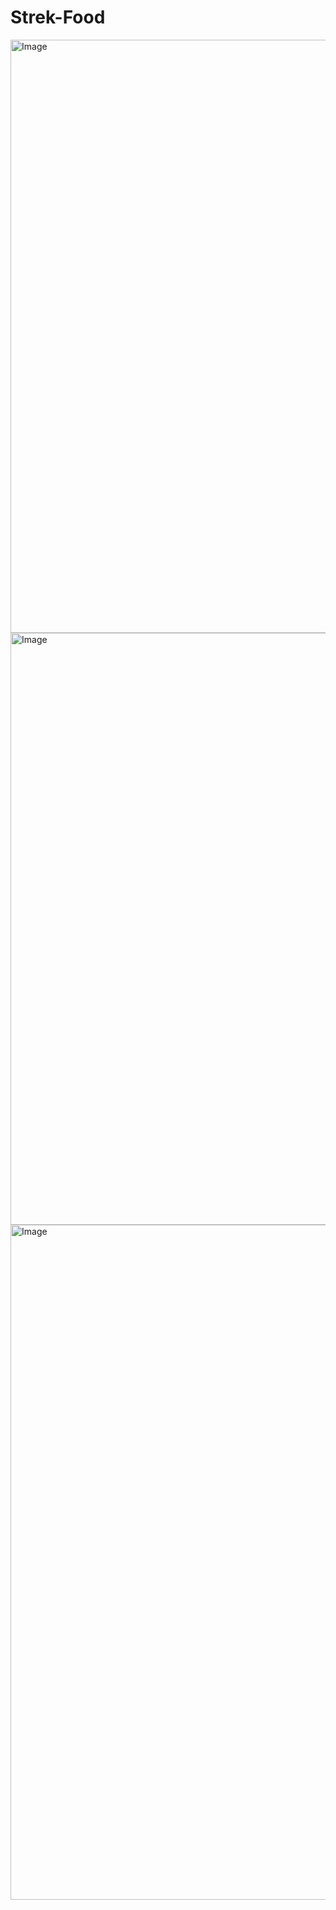 # Strek-Food

<img width="1504" height="949" alt="Image" src="https://github.com/user-attachments/assets/ad9f634d-3fe0-4179-8874-1641ea1847ae" />

<img width="1589" height="947" alt="Image" src="https://github.com/user-attachments/assets/284caf90-30f7-4584-a477-b7c7f3aca9f2" />

<img width="1920" height="1080" alt="Image" src="https://github.com/user-attachments/assets/42a501f2-baae-489f-87f6-77f1b9c25f40" />
